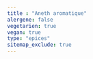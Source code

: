 ```yaml
---
title : "Aneth aromatique"
alergene: false
vegetarien: true
vegan: true
type: "epices"
sitemap_exclude: true
--- 
```

